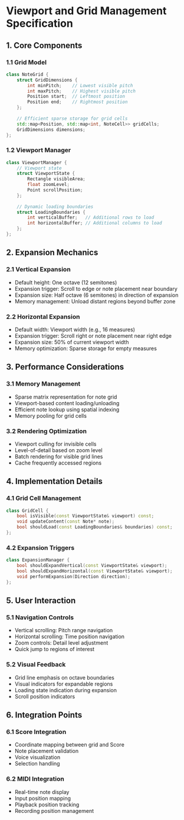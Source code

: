 # Viewport and Grid Management Specification

## 1. Core Components

### 1.1 Grid Model
```cpp
class NoteGrid {
	struct GridDimensions {
		int minPitch;    // Lowest visible pitch
		int maxPitch;    // Highest visible pitch
		Position start;  // Leftmost position
		Position end;    // Rightmost position
	};
	
	// Efficient sparse storage for grid cells
	std::map<Position, std::map<int, NoteCell>> gridCells;
	GridDimensions dimensions;
};
```

### 1.2 Viewport Manager
```cpp
class ViewportManager {
	// Viewport state
	struct ViewportState {
		Rectangle visibleArea;
		float zoomLevel;
		Point scrollPosition;
	};
	
	// Dynamic loading boundaries
	struct LoadingBoundaries {
		int verticalBuffer;   // Additional rows to load
		int horizontalBuffer; // Additional columns to load
	};
};
```

## 2. Expansion Mechanics

### 2.1 Vertical Expansion
- Default height: One octave (12 semitones)
- Expansion trigger: Scroll to edge or note placement near boundary
- Expansion size: Half octave (6 semitones) in direction of expansion
- Memory management: Unload distant regions beyond buffer zone

### 2.2 Horizontal Expansion
- Default width: Viewport width (e.g., 16 measures)
- Expansion trigger: Scroll right or note placement near right edge
- Expansion size: 50% of current viewport width
- Memory optimization: Sparse storage for empty measures

## 3. Performance Considerations

### 3.1 Memory Management
- Sparse matrix representation for note grid
- Viewport-based content loading/unloading
- Efficient note lookup using spatial indexing
- Memory pooling for grid cells

### 3.2 Rendering Optimization
- Viewport culling for invisible cells
- Level-of-detail based on zoom level
- Batch rendering for visible grid lines
- Cache frequently accessed regions

## 4. Implementation Details

### 4.1 Grid Cell Management
```cpp
class GridCell {
	bool isVisible(const ViewportState& viewport) const;
	void updateContent(const Note* note);
	bool shouldLoad(const LoadingBoundaries& boundaries) const;
};
```

### 4.2 Expansion Triggers
```cpp
class ExpansionManager {
	bool shouldExpandVertical(const ViewportState& viewport);
	bool shouldExpandHorizontal(const ViewportState& viewport);
	void performExpansion(Direction direction);
};
```

## 5. User Interaction

### 5.1 Navigation Controls
- Vertical scrolling: Pitch range navigation
- Horizontal scrolling: Time position navigation
- Zoom controls: Detail level adjustment
- Quick jump to regions of interest

### 5.2 Visual Feedback
- Grid line emphasis on octave boundaries
- Visual indicators for expandable regions
- Loading state indication during expansion
- Scroll position indicators

## 6. Integration Points

### 6.1 Score Integration
- Coordinate mapping between grid and Score
- Note placement validation
- Voice visualization
- Selection handling

### 6.2 MIDI Integration
- Real-time note display
- Input position mapping
- Playback position tracking
- Recording position management
```
